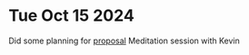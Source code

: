 # Tue Oct 15 2024
Did some planning for [proposal](./project-proposal.md)
Meditation session with Kevin
